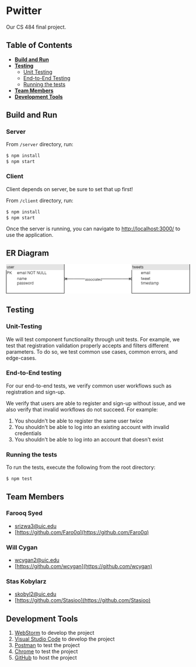 # Pwitter

Our CS 484 final project.

## Table of Contents

- **[Build and Run](#build-and-run)**<br>
- **[Testing](#testing)**<br>
    - [Unit Testing](#unit-testing)
    - [End-to-End Testing](#end-to-end-testing)
    - [Running the tests](#running-the-tests)
- **[Team Members](#team-members)**<br>
- **[Development Tools](#development-tools)**<br>

## Build and Run

### Server

From `/server` directory, run:

```
$ npm install
$ npm start
```

### Client

Client depends on server, be sure to set that up first!

From `/client` directory, run:

```
$ npm install
$ npm start
```

Once the server is running, you can navigate to [http://localhost:3000/](http://localhost:3000/) to use the application.

## ER Diagram
![ERDiagram](ERDiagram.png)



## Testing

### Unit-Testing

We will test component functionality through unit tests. For example, we test that registration validation properly
accepts and filters different parameters. To do so, we test common use cases, common errors, and edge-cases.

### End-to-End testing

For our end-to-end tests, we verify common user workflows such as registration and sign-up.

We verify that users are able to register and sign-up without issue, and we also verify that invalid workflows do not
succeed. For example:

1. You shouldn't be able to register the same user twice
2. You shouldn't be able to log into an existing account with invalid credentials
3. You shouldn't be able to log into an account that doesn't exist

### Running the tests

To run the tests, execute the following from the root directory:

```
$ npm test
```

## Team Members

### Farooq Syed

- [srizwa3@uic.edu](srizwa3@uic.edu)
- [https://github.com/Faro0q](https://github.com/Faro0q)

### Will Cygan

- [wcygan2@uic.edu](wcygan2@uic.edu)
- [https://github.com/wcygan](https://github.com/wcygan)

### Stas Kobylarz

- [skobyl2@uic.edu](skobyl2@uic.edu)
- [https://github.com/Stasioo](https://github.com/Stasioo)

## Development Tools

1. [WebStorm](https://www.jetbrains.com/webstorm/) to develop the project
2. [Visual Studio Code](https://code.visualstudio.com/) to develop the project
3. [Postman](https://www.postman.com/) to test the project
4. [Chrome](https://www.google.com/chrome/) to test the project
5. [GitHub](https://github.com/) to host the project
